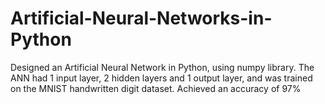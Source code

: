 # Artificial-Neural-Networks-in-Python
Designed an Artificial Neural Network in Python, using numpy library. The ANN had 1 input layer, 2 hidden layers and 1 output layer, and was trained on the MNIST handwritten digit dataset. Achieved an accuracy of 97%
